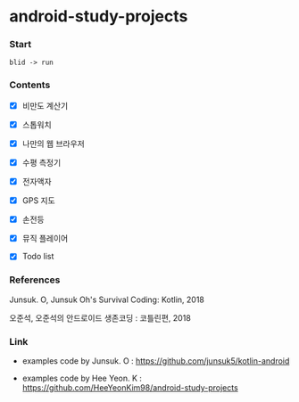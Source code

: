 # android-study-projects


### Start

    blid -> run
    
    
### Contents

- [x] 비만도 계산기
- [x] 스톱워치
- [x] 나만의 웹 브라우저
- [x] 수평 측정기
- [x] 전자액자
- [x] GPS 지도
- [x] 손전등
- [x] 뮤직 플레이어
- [x] Todo list


### References

Junsuk. O, Junsuk Oh's Survival Coding: Kotlin, 2018

오준석, 오준석의 안드로이드 생존코딩 : 코틀린편, 2018


### Link
* examples code by Junsuk. O : <https://github.com/junsuk5/kotlin-android>

* examples code by Hee Yeon. K : <https://github.com/HeeYeonKim98/android-study-projects>
